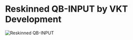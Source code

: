 # Reskinned QB-INPUT by VKT Development

![Reskinned QB-INPUT](https://media.discordapp.net/attachments/1253360115894194239/1296547254231896225/image.png?ex=6712af3a&is=67115dba&hm=a3fd63b10d2dd9c113601dcc90c3ca3d5e06ab2084d4361c78323516dfe2ccb5&=&format=webp&quality=lossless&width=1245&height=676)
